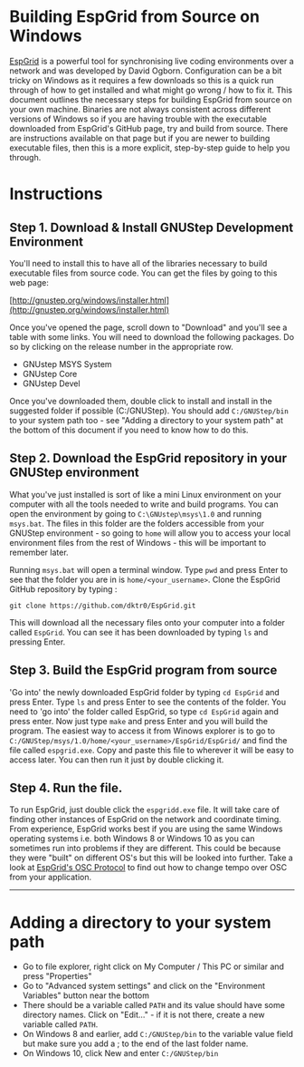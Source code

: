 # Building EspGrid from Source on Windows

[EspGrid](https://github.com/d0kt0r0/EspGrid) is a powerful tool for synchronising live coding environments over a network and was developed by David Ogborn. Configuration can be a bit tricky on Windows as it requires a few downloads so this is a quick run through of how to get installed and what might go wrong / how to fix it. This document outlines the necessary steps for building EspGrid from source on your own machine. Binaries are not always consistent across different versions of Windows so if you are having trouble with the executable downloaded from EspGrid's GitHub page, try and build from source. There are instructions available on that page but if you are newer to building executable files, then this is a more explicit, step-by-step guide to help you through.

# Instructions

## Step 1. Download & Install GNUStep Development Environment

You'll need to install this to have all of the libraries necessary to build executable files from source code. You can get the files by going to this web page:

[http://gnustep.org/windows/installer.html](http://gnustep.org/windows/installer.html)

Once you've opened the page, scroll down to "Download" and you'll see a table with some links. You will need to download the following packages. Do so by clicking on the release number in the appropriate row.

- GNUstep MSYS System
- GNUstep Core
- GNUstep Devel

Once you've downloaded them, double click to install and install in the suggested folder if possible (C:/GNUStep). You should add `C:/GNUStep/bin` to your system path too - see "Adding a directory to your system path" at the bottom of this document if you need to know how to do this.

## Step 2. Download the EspGrid repository in your GNUStep environment

What you've just installed is sort of like a mini Linux environment on your computer with all the tools needed to write and build programs. You can open the environment by going to `C:\GNUstep\msys\1.0` and running `msys.bat`. The files in this folder are the folders accessible from your GNUStep environment - so going to `home` will allow you to access your local environment files from the rest of Windows - this will be important to remember later.

Running `msys.bat` will open a terminal window. Type `pwd` and press Enter to see that the folder you are in is `home/<your_username>`. Clone the EspGrid GitHub repository by typing :

`git clone https://github.com/dktr0/EspGrid.git`

This will download all the necessary files onto your computer into a folder called `EspGrid`. You can see it has been downloaded by typing `ls` and pressing Enter.

## Step 3. Build the EspGrid program from source

'Go into' the newly downloaded EspGrid folder by typing `cd EspGrid` and press Enter. Type `ls` and press Enter to see the contents of the folder. You need to 'go into' the folder called EspGrid, so type `cd EspGrid` again and press enter. Now just type `make` and press Enter and you will build the program. The easiest way to access it from Winows explorer is to go to `C:/GNUStep/msys/1.0/home/<your_username>/EspGrid/EspGrid/` and find the file called `espgrid.exe`. Copy and paste this file to wherever it will be easy to access later. You can then run it just by double clicking it.

## Step 4. Run the file.

To run EspGrid, just double click the `espgridd.exe` file. It will take care of finding other instances of EspGrid on the network and coordinate timing. From experience, EspGrid works best if you are using the same Windows operating systems i.e. both Windows 8 or Windows 10 as you can sometimes run into problems if they are different. This could be because they were "built" on different OS's but this will be looked into further. Take a look at [EspGrid's OSC Protocol](https://github.com/dktr0/EspGrid/blob/master/OSC.md) to find out how to change tempo over OSC from your application.

---

# Adding a directory to your system path

- Go to file explorer, right click on My Computer / This PC or similar and press "Properties"
- Go to "Advanced system settings" and click on the "Environment Variables" button near the  bottom
- There should be a variable called `PATH` and its value should have some directory names. Click on "Edit..." - if it is not there, create a new variable called `PATH`.
- On Windows 8 and earlier, add `C:/GNUStep/bin` to the variable value field but make sure you add a ; to the end of the last folder name.
- On Windows 10, click New and enter `C:/GNUStep/bin`

